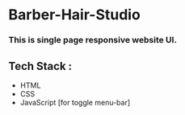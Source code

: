 # Barber-Hair-Studio
### This is single page responsive website UI.

## Tech Stack : 
* HTML
* CSS
* JavaScript  [for toggle menu-bar]

